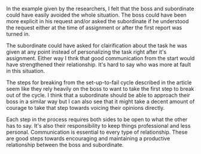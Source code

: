 
In the example given by the researchers, I felt that the boss and subordinate could have easily avoided the whole situation. The boss could have been more explicit in his request and/or asked the subordinate if he understood the request either at the time of assignment or after the first report was turned in.

The subordinate could have asked for clairification about the task he was given at any point instead of personalizing the task right after it's assignment. Either way I thnk that good communication from the start would have strengthened their relationship. It's hard to say who was more at fault in this situation.

The steps for breaking from the set-up-to-fail cycle described in the article seem like they rely heavily on the boss to want to take the first step to break out of the cycle. I think that a subordinate should be able to approach their boss in a similar way but I can also see that it might take a decent amount of courage to take that step towards voicing their opinions directly.

Each step in the process requires both sides to be open to what the other has to say. It's also their responsibility to keep things professional and less personal. Communication is essential to every type of relationship. These are good steps towards encouraging and maintaining a productive relationship between the boss and subordinate.